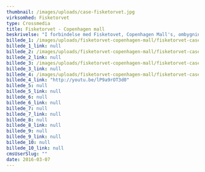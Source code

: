 ```yaml
---
thumbnail: /images/uploads/case-fisketorvet.jpg
virksomhed: Fisketorvet
type: Crossmedia
title: Fisketorvet - Copenhagen mall
beskrivelse: "I forbindelse med Fisketovet, Copenhagen Mall's, ombygning skulle hovedindgangen, der hvert år passeres af 8 mio. besøgende, erstattes af en 30 m. lang tunnel, som skulle fungere som midlertidig indgang gennem centerets cykelkælder. Vores opgave var derfor at sikre, at den midlertidige indgang blev en oplevelse fremfor et irritationsmoment for de mange besøgende. Løsningen blev en spektakulær oplevelsestunnel hvor Fisketorvet – Copenhagen Mall - København, byens broer og alle sanser kom i spil via unikke illustrationer og audioinstallationer. Løsningen vandt Bronze i Craft kategorien \"Illustration\" til Creative Circle Awards 2013."
billede_1: /images/uploads/fisketorvet-copenhagen-mall/fisketorvet-case-01.png
billede_1_link: null
billede_2: /images/uploads/fisketorvet-copenhagen-mall/fisketorvet-case-02.jpg
billede_2_link: null
billede_3: /images/uploads/fisketorvet-copenhagen-mall/fisketorvet-case-03.png
billede_3_link: null
billede_4: /images/uploads/fisketorvet-copenhagen-mall/fisketorvet-case-04.jpg
billede_4_link: "http://youtu.be/lP9a9rOT3d0"
billede_5: null
billede_5_link: null
billede_6: null
billede_6_link: null
billede_7: null
billede_7_link: null
billede_8: null
billede_8_link: null
billede_9: null
billede_9_link: null
billede_10: null
billede_10_link: null
cmsUserSlug: ""
date: 2016-03-07 
---
```


